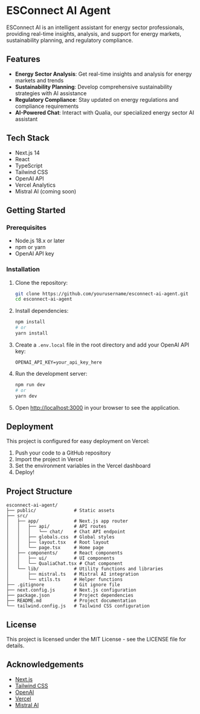 # ESConnect AI Agent

ESConnect AI is an intelligent assistant for energy sector professionals, providing real-time insights, analysis, and support for energy markets, sustainability planning, and regulatory compliance.

## Features

- **Energy Sector Analysis**: Get real-time insights and analysis for energy markets and trends
- **Sustainability Planning**: Develop comprehensive sustainability strategies with AI assistance
- **Regulatory Compliance**: Stay updated on energy regulations and compliance requirements
- **AI-Powered Chat**: Interact with Qualia, our specialized energy sector AI assistant

## Tech Stack

- Next.js 14
- React
- TypeScript
- Tailwind CSS
- OpenAI API
- Vercel Analytics
- Mistral AI (coming soon)

## Getting Started

### Prerequisites

- Node.js 18.x or later
- npm or yarn
- OpenAI API key

### Installation

1. Clone the repository:
   ```bash
   git clone https://github.com/yourusername/esconnect-ai-agent.git
   cd esconnect-ai-agent
   ```

2. Install dependencies:
   ```bash
   npm install
   # or
   yarn install
   ```

3. Create a `.env.local` file in the root directory and add your OpenAI API key:
   ```
   OPENAI_API_KEY=your_api_key_here
   ```

4. Run the development server:
   ```bash
   npm run dev
   # or
   yarn dev
   ```

5. Open [http://localhost:3000](http://localhost:3000) in your browser to see the application.

## Deployment

This project is configured for easy deployment on Vercel:

1. Push your code to a GitHub repository
2. Import the project in Vercel
3. Set the environment variables in the Vercel dashboard
4. Deploy!

## Project Structure

```
esconnect-ai-agent/
├── public/              # Static assets
├── src/
│   ├── app/             # Next.js app router
│   │   ├── api/         # API routes
│   │   │   └── chat/    # Chat API endpoint
│   │   ├── globals.css  # Global styles
│   │   ├── layout.tsx   # Root layout
│   │   └── page.tsx     # Home page
│   ├── components/      # React components
│   │   ├── ui/          # UI components
│   │   └── QualiaChat.tsx # Chat component
│   └── lib/             # Utility functions and libraries
│       ├── mistral.ts   # Mistral AI integration
│       └── utils.ts     # Helper functions
├── .gitignore           # Git ignore file
├── next.config.js       # Next.js configuration
├── package.json         # Project dependencies
├── README.md            # Project documentation
└── tailwind.config.js   # Tailwind CSS configuration
```

## License

This project is licensed under the MIT License - see the LICENSE file for details.

## Acknowledgements

- [Next.js](https://nextjs.org/)
- [Tailwind CSS](https://tailwindcss.com/)
- [OpenAI](https://openai.com/)
- [Vercel](https://vercel.com/)
- [Mistral AI](https://mistral.ai/)